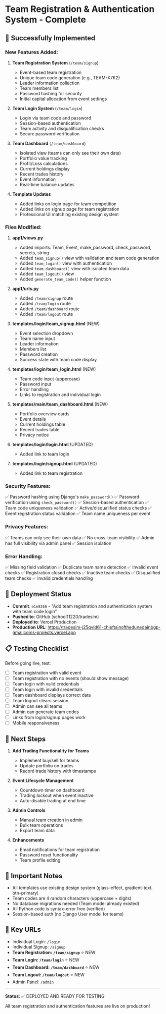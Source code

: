 # Team Registration & Authentication System - Complete

## 🎉 Successfully Implemented

### New Features Added:

1. **Team Registration System** (`/team/signup`)
   - Event-based team registration
   - Unique team code generation (e.g., TEAM-X7K2)
   - Leader information collection
   - Team members list
   - Password hashing for security
   - Initial capital allocation from event settings

2. **Team Login System** (`/team/login`)
   - Login via team code and password
   - Session-based authentication
   - Team activity and disqualification checks
   - Secure password verification

3. **Team Dashboard** (`/team/dashboard`)
   - Isolated view (teams can only see their own data)
   - Portfolio value tracking
   - Profit/Loss calculations
   - Current holdings display
   - Recent trades history
   - Event information
   - Real-time balance updates

4. **Template Updates**
   - Added links on login page for team competition
   - Added links on signup page for team registration
   - Professional UI matching existing design system

### Files Modified:

1. **app1/views.py**
   - Added imports: Team, Event, make_password, check_password, secrets, string
   - Added `team_signup()` view with validation and team code generation
   - Added `team_login()` view with authentication
   - Added `team_dashboard()` view with isolated team data
   - Added `team_logout()` view
   - Added `generate_team_code()` helper function

2. **app1/urls.py**
   - Added `/team/signup` route
   - Added `/team/login` route
   - Added `/team/dashboard` route
   - Added `/team/logout` route

3. **templates/login/team_signup.html** (NEW)
   - Event selection dropdown
   - Team name input
   - Leader information
   - Members list
   - Password creation
   - Success state with team code display

4. **templates/login/team_login.html** (NEW)
   - Team code input (uppercase)
   - Password input
   - Error handling
   - Links to registration and individual login

5. **templates/main/team_dashboard.html** (NEW)
   - Portfolio overview cards
   - Event details
   - Current holdings table
   - Recent trades table
   - Privacy notice

6. **templates/login/login.html** (UPDATED)
   - Added link to team login

7. **templates/login/signup.html** (UPDATED)
   - Added link to team registration

### Security Features:

✅ Password hashing using Django's `make_password()`
✅ Password verification using `check_password()`
✅ Session-based authentication
✅ Team code uniqueness validation
✅ Active/disqualified status checks
✅ Event registration status validation
✅ Team name uniqueness per event

### Privacy Features:

✅ Teams can only see their own data
✅ No cross-team visibility
✅ Admin has full visibility via admin panel
✅ Session isolation

### Error Handling:

✅ Missing field validation
✅ Duplicate team name detection
✅ Invalid event checks
✅ Registration closed checks
✅ Inactive team checks
✅ Disqualified team checks
✅ Invalid credentials handling

## 🚀 Deployment Status

- **Commit**: `e1e8266` - "Add team registration and authentication system with team code login"
- **Pushed to**: GitHub (school11220/tradesim)
- **Deployed to**: Vercel Production
- **Production URL**: https://tradesim-j25qvld61-chieftainofthedunedainbgp-gmailcoms-projects.vercel.app

## 📋 Testing Checklist

Before going live, test:
- [ ] Team registration with valid event
- [ ] Team registration with no events (should show message)
- [ ] Team login with valid credentials
- [ ] Team login with invalid credentials
- [ ] Team dashboard displays correct data
- [ ] Team logout clears session
- [ ] Admin can see all teams
- [ ] Admin can generate team codes
- [ ] Links from login/signup pages work
- [ ] Mobile responsiveness

## 🎯 Next Steps

1. **Add Trading Functionality for Teams**
   - Implement buy/sell for teams
   - Update portfolio on trades
   - Record trade history with timestamps

2. **Event Lifecycle Management**
   - Countdown timer on dashboard
   - Trading lockout when event inactive
   - Auto-disable trading at end time

3. **Admin Controls**
   - Manual team creation in admin
   - Bulk team operations
   - Export team data

4. **Enhancements**
   - Email notifications for team registration
   - Password reset functionality
   - Team profile editing

## 📌 Important Notes

- All templates use existing design system (glass-effect, gradient-text, btn-primary)
- Team codes are 4 random characters (uppercase + digits)
- No database migrations needed (Team model already existed)
- All Python code is syntax-error free (verified)
- Session-based auth (no Django User model for teams)

## 🔗 Key URLs

- Individual Login: `/login`
- Individual Signup: `/signup`
- **Team Registration: `/team/signup`** ⭐ NEW
- **Team Login: `/team/login`** ⭐ NEW
- **Team Dashboard: `/team/dashboard`** ⭐ NEW
- **Team Logout: `/team/logout`** ⭐ NEW
- Admin Panel: `/admin`

---

**Status**: ✅ DEPLOYED AND READY FOR TESTING

All team registration and authentication features are live on production!
